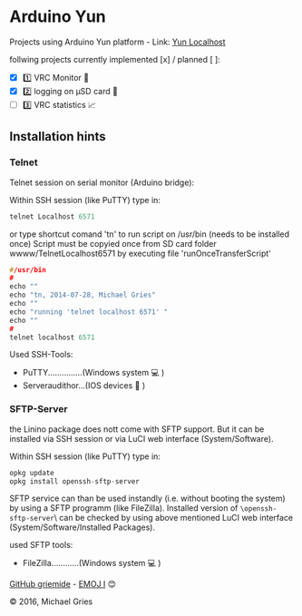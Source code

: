 # Arduino Yun
Projects using Arduino Yun platform - Link: [Yun Localhost](http://192.168.0.10)

follwing projects currently implemented [x] / planned [ ]:
- [x] :one: VRC Monitor :file_folder:
- [x] :two: logging on µSD card :floppy_disk:
- [ ] :three: VRC statistics :chart_with_upwards_trend:

## Installation hints

### Telnet
Telnet session on serial monitor (Arduino bridge):

Within SSH session (like PuTTY) type in:
```C++
telnet Localhost 6571
```
or
type shortcut comand 'tn' to run script on /usr/bin (needs to be installed once)
Script must be copyied once from SD card folder wwww/TelnetLocalhost6571 by executing file 'runOnceTransferScript'

```C++
#/usr/bin
#
echo ""
echo "tn, 2014-07-28, Michael Gries"
echo ""
echo "running 'telnet localhost 6571' "
echo ""
#
telnet localhost 6571
```

Used SSH-Tools:
* PuTTY...............(Windows system :computer: )
* Serveraudithor...(IOS devices :iphone: )

### SFTP-Server
the Linino package does nott come with SFTP support. But it can be installed via SSH session or via LuCI web interface (System/Software).

Within SSH session (like PuTTY) type in:
```C++
opkg update
opkg install openssh-sftp-server
```

SFTP service can than be used instandly (i.e. without booting the system) by using a SFTP programm (like FileZilla). Installed version of `\openssh-sftp-server`\ can be checked by using above mentioned LuCI web interface (System/Software/Installed Packages).

used SFTP tools:
* FileZilla............(Windows system :computer: )


[GitHub griemide](https://github.com/griemide)  - [EMOJ I](http://www.emoji-cheat-sheet.com/) :blush:


:copyright: 2016, Michael Gries 
